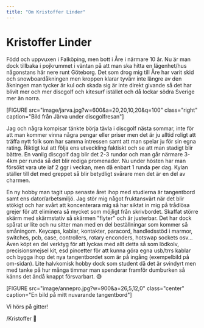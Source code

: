 ```yaml
---
title: "Om Kristoffer Linder"
---
```

Kristoffer Linder
=========================

Född och uppvuxen i Falköping, men bott i Åre i närmare 10 år. Nu är man dock tillbaka i pojkrummet i väntan på att man ska hitta en lägenhet/hus någonstans här nere runt Göteborg. Det som drog mig till Åre har varit skid och snowboardåkningen men kroppen klarar tyvärr inte längre av den åkningen man tycker är kul och skada sig är inte direkt givande så det har blivit mer och mer discgolf och kitesurf istället och då lockar södra Sverige mer än norra.

[FIGURE src="image/jarva.jpg?w=600&a=20,20,10,20&q=100" class="right" caption="Bild från Järva under discgolfresan"]

Jag och några kompisar tänkte börja tävla i discgolf nästa sommar, inte för att man kommer vinna några pengar eller priser men det är ju alltid roligt att träffa nytt folk som har samma intressen samt att man spelar ju för sin egna rating.
Riktigt kul att följa ens utveckling faktiskt och se att man stadigt blir bättre. En vanlig discgolf dag blir det 2-3 rundor och man går närmare 3-4km per runda så det blir rediga promenader. Nu under hösten har man försökt vara ute iaf 2 ggr i veckan, men då enbart 1 runda per dag. Kylan ställer till det med greppet så blir betydligt svårare men det är en del av charmen.

<!-- <hr style="clear: both"> -->
<!-- <div style="clear: both">&nbsp;</div> -->

<p style="clear: both">
En ny hobby man tagit upp senaste året ihop med studierna är tangentbord samt ens dator/arbetsmiljö.
Jag stör mig något fruktansvärt när det blir stökigt och har svårt att koncenterara mig så har siktat in mig på trådlösa grejer för att eliminera så mycket som möjligt från skrivbordet. Skaffat större skärm med skärmstativ så skärmen "flyter" och är justerbar. Det har dock spårat ur lite och nu sitter man med en del beställningar som kommer så småningom. Keycaps, kablar, kontakter, paracord, handledsstöd i marmor, switches, pcb, case, controllers, rotary enconders, hotswap sockets osv... Även köpt en del verktyg för att lyckas med allt detta så som lödkolv, precisionsmejsel kit, esd pincetter för att kunna göra egna usb/trrs kablar och bygga ihop det nya tangentbordet som är på ingång (exempelbild på om-sidan). Lite halvkomisk hobby dock som student då det är svindyrt men med tanke på hur många timmar man spenderar framför dumburken så känns det ändå knappt försvarbart. 😅
</p>

[FIGURE src="image/annepro.jpg?w=900&a=26,5,12,0" class="center" caption="En bild på mitt nuvarande tangentbord"]

Vi hörs på gitter!

/Kristoffer 🤙